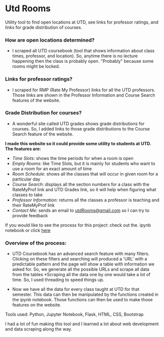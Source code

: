 # Utd Rooms
Utility tool to find open locations at UTD, see links for professor ratings, and links for grade distribution of courses. 

### How are open locations determined? 
- I scraped all UTD coursebook (tool that shows information about class times, professor, and location). So, anytime there is no lecture happening then the class is probably open. "Probably" because some rooms might be locked. 

### Links for professor ratings?
- I scraped for RMP (Rate My Professor) links for all the UTD professors. Those links are shown in the Professor Information and Course Search features of the website.

### Grade Distribution for courses?
- A wonderful site called UTD grades shows grade distributions for courses. So, I added links to those grade distributions to the Course Search feature of the website.


**I made this website so it could provide some utility to students at UTD. The features are:**
- *Time Slots*: shows the time periods for when a room is open
- *Empty Rooms*: like Time Slots, but it is mainly for students who want to use a room for an exact amount of time
- *Room Schedule*: shows all the classes that will occur in given room for a particular day
- *Course Search*: displays all the section numbers for a class with the RateMyProf link and UTD Grades link, so it will help when figuring what classes to take 
- *Professor Information*: returns all the classes a professor is teaching and their RateMyProf link
- *Contact Me*: sends an email to utdRooms@gmail.com so I can try to provide feedback 

If you would like to see the process for this project: check out the. ipynb notebook or click [here](https://nbviewer.jupyter.org/github/mithil957/utdRooms/blob/master/courseBook.ipynb)

### Overview of the process:
  - UTD Coursebook has an advanced search feature with many filters. Clicking on these filters and searching will produced a 'URL' with a predictable pattern and the page will show a table with information we asked for. So, we generate all the possible URLs and scrape all data from the tables
    *Scraping all the data one by one would take a lot of time. So, I used threading to speed things up. 
  
  - Now we have all the data for every class taught at UTD for that semester. This data can then be manipulated by the functions created in the ipynb notebook. Those functions can then be used to make those features on the website.
  
Tools used: Python, Jupyter Notebook, Flask, HTML, CSS, Bootstrap 

I had a lot of fun making this tool and I learned a lot about web development and data scraping along the way. 




